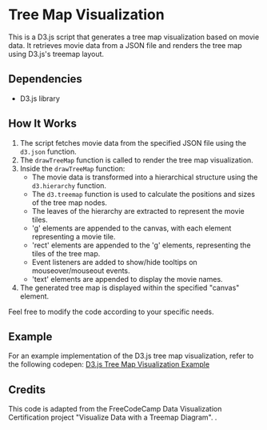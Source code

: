 # Tree Map Visualization
This is a D3.js script that generates a tree map visualization based on movie data. It retrieves movie data from a JSON file and renders the tree map using D3.js's treemap layout.

## Dependencies
- D3.js library

## How It Works
1. The script fetches movie data from the specified JSON file using the `d3.json` function.
2. The `drawTreeMap` function is called to render the tree map visualization.
3. Inside the `drawTreeMap` function:
   - The movie data is transformed into a hierarchical structure using the `d3.hierarchy` function.
   - The `d3.treemap` function is used to calculate the positions and sizes of the tree map nodes.
   - The leaves of the hierarchy are extracted to represent the movie tiles.
   - 'g' elements are appended to the canvas, with each element representing a movie tile.
   - 'rect' elements are appended to the 'g' elements, representing the tiles of the tree map.
   - Event listeners are added to show/hide tooltips on mouseover/mouseout events.
   - 'text' elements are appended to display the movie names.
4. The generated tree map is displayed within the specified "canvas" element.

Feel free to modify the code according to your specific needs.

## Example
For an example implementation of the D3.js tree map visualization, refer to the following codepen: [D3.js Tree Map Visualization Example](https://codepen.io/example-tree-map-visualization)

## Credits

This code is adapted from the FreeCodeCamp Data Visualization Certification project "Visualize Data with a Treemap Diagram".
.

